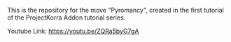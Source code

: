 This is the repository for the move "Pyromancy", created in the first tutorial of the ProjectKorra Addon tutorial series.

Youtube Link: https://youtu.be/ZQRa5byG7gA